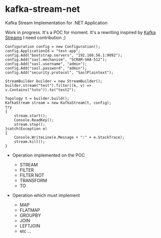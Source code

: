# kafka-stream-net
Kafka Stream Implementation for .NET Application

Work in progress. It's a POC for moment. 
It's a rewriting inspired by [Kafka Streams](https://github.com/apache/kafka/tree/trunk/streams)
I need contribution ;)

```
Configuration config = new Configuration();
config.ApplicationId = "test-app";
config.Add("bootstrap.servers", "192.168.56.1:9092");
config.Add("sasl.mechanism", "SCRAM-SHA-512");
config.Add("sasl.username", "admin");
config.Add("sasl.password", "admin");
config.Add("security.protocol", "SaslPlaintext");

StreamBuilder builder = new StreamBuilder();
builder.stream("test").filter((k, v) => v.Contains("toto")).to("test2");

Topology t = builder.build();
KafkaStream stream = new KafkaStream(t, config);
try
{
    stream.start();
    Console.ReadKey();
    stream.stop();
}catch(Exception e)
{
    Console.WriteLine(e.Message + ":" + e.StackTrace);
    stream.kill();
}
```

- Operation implemented on the POC
  - STREAM
  - FILTER
  - FILTER NOT
  - TRANSFORM
  - TO

- Operation which must implement
  - MAP
  - FLATMAP
  - GROUPBY
  - JOIN
  - LEFTJOIN
  - etc ...
